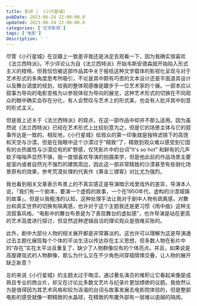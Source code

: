 ```yaml
---
title: 影评 | 《小行星城》
pubDate: 2023-06-24 22:00:00.0
updated: 2023-06-24 22:00:00.0
categories: ['文学影视']
tags: ['电影']
description: ' '
---
```


尽管《小行星城》在豆瓣上一致差评我还是决定去观看一下，因为我确实很喜欢《法兰西特派》。不少评论认为自《法兰西特派》开始韦斯安德森就开始陷入形式主义的桎梏，但我恰恰被这部作品其中关于报纸这种文学载体的影视化呈现与对于艺术形式的多角度思考所吸引，不论是其中颇有巧思的文本设计还是平面道具设计以及舞台调度的规划，给我的整体观感像是踱步于一位艺术家的个展。一部本应以叙事为导向的电影变格为以参观体验为导向的展览，这种艺术形式的切换在不同观众的眼中确实会存在分化，有人会赞叹与艺术上的形式美，也会有人批评其中刻意的形式主义。

但是我上述关于《法兰西特派》的观点，在这一部作品中却并不那么适用。因为虽然说《法兰西特派》已经在艺术形式上比较刻意为之，但是它的场景主体与它的叙事传达是一致的。相反地，《小行星城》给观众的第一印象就是独特滤镜下的高饱和天空与沙漠。但是在我眼中这个沙漠过于“精致”了，精致到观众难以感受到它固有的炎热属性与沙漠应有的旷野感，仅凭影片中的台词“It's so hot” 和鲜有的几声蚊子嗡嗡声显然不够。我一度很喜欢导演的拍摄美学，但是他此前的作品场景主要是室内或者自然光不强烈的建筑周边，因此这一部非常精致的沙漠甚至有些弱化场景原有的效果，参考荒漠处理的代表作《黄金三镖客》对比尤为强烈。

我也看到相关文章表示布景上的不真实感正是导演暗示戏里戏外的差异，导演本人说，「我们有一个剧本，要演一个虚假的故事，一个在1950年代，虚构的沙漠城镇的故事」。但是以我粗浅的认知，这种处理手法让我对于剧中人物有疏离感，对舞台和真实世界的切换有隔离感，也许对于这个主题我还是更习惯《雨中曲》这种主流叙事风格。“电影中的舞台布景是为了表现舞台的虚拟感”，也许导演是站在更高的艺术高度进行探讨，但显然这种逻辑自洽的理论观众是很难买账的。

此外，剧中大部分人物的相关展开都是非常寡淡的。这也许可以理解为这是导演通过去主题化展现每个个体的平淡生活以传达存在主义思想，但多数人物在影片中的“存在”实在太平淡且重复了，缺少了人物群像应有的个体亮点。并且，如果说是高屋建瓴式的人物群像，那么为什么又在不少角色间穿插情愫交叠，让人物的展开缺乏新意？

总的来说《小行星城》的主题太过于晦涩，通过著名演员的堆积让它看起来像是成熟且专业的商业片，却又在讨论比多数文艺片与纪录片更加缥缈的议题。我依然认为是值得因为其艺术风格和较为诙谐的台词与故事发展去电影院体验的，但是整部电影的感受就像一颗精致的水晶球，在精致的布置外部有一层难以逾越的隔阂。

